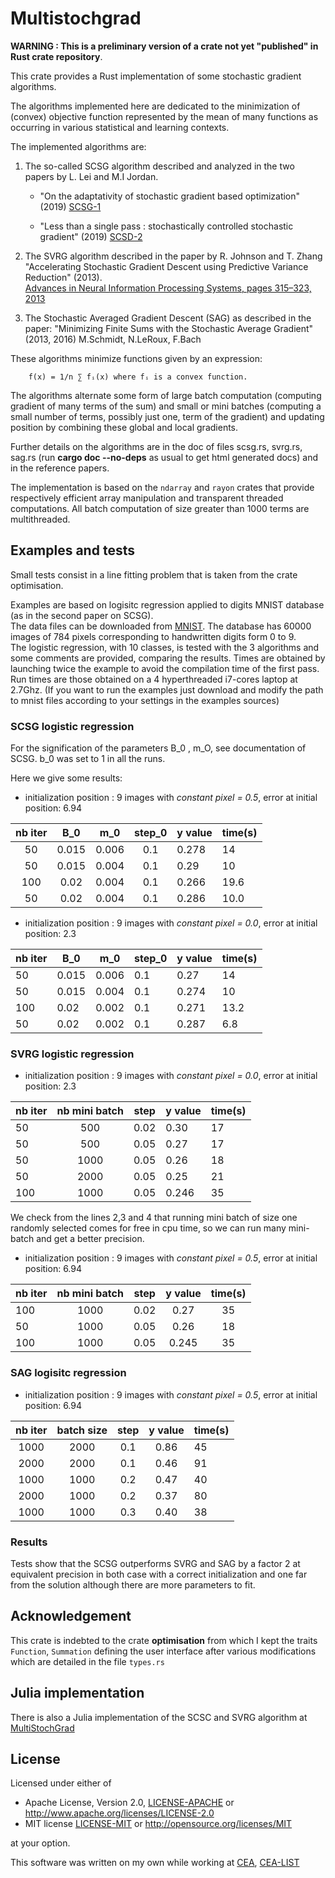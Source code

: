 # Multistochgrad

**WARNING : This is a preliminary version of a crate not yet "published" in Rust crate repository**.

This crate provides a Rust implementation of some stochastic gradient algorithms.

The algorithms implemented here are dedicated to the minimization of (convex) objective function represented by the
mean of many functions as occurring in various statistical and learning contexts.

The implemented algorithms are:

1. The so-called SCSG algorithm described and analyzed in the two papers by L. Lei and  M.I Jordan.

    * "On the adaptativity of stochastic gradient based optimization" (2019)
    [SCSG-1](https://arxiv.org/abs/1904.04480)

    * "Less than a single pass : stochastically controlled stochastic gradient" (2019)
    [SCSD-2](https://arxiv.org/abs/1609.03261)

2. The SVRG algorithm described in the paper by R. Johnson and T. Zhang
"Accelerating Stochastic Gradient Descent using Predictive Variance Reduction" (2013).  
[Advances in Neural Information Processing Systems, pages 315–323, 2013](https://papers.nips.cc/paper/4937-accelerating-stochastic-gradient-descent-using-predictive-variance-reduction.pdf)

3. The Stochastic Averaged Gradient Descent (SAG) as described in the paper:
"Minimizing Finite Sums with the Stochastic Average Gradient" (2013, 2016)
M.Schmidt, N.LeRoux, F.Bach

These algorithms minimize functions given by an expression:

        f(x) = 1/n ∑ fᵢ(x) where fᵢ is a convex function.

The algorithms alternate some form of large batch computation (computing gradient of many terms of the sum)
and small or mini batches (computing a small number of terms, possibly just one, term of the gradient)
and updating position by combining these global and local gradients.

Further details on the algorithms are in the doc of files scsg.rs, svrg.rs, sag.rs
(run **cargo doc --no-deps** as usual to get html generated docs) and in the reference papers.

The implementation is based on the `ndarray` and `rayon` crates that provide respectively efficient
array manipulation and transparent threaded computations. All batch computation of size greater than 1000 terms
are multithreaded.

## Examples and tests

Small tests consist in a line fitting problem that is taken  from the crate optimisation.

Examples are based on logisitc regression applied to digits MNIST database
(as in the second paper on SCSG).  
The data files can be downloaded from [MNIST](http://yann.lecun.com/exdb/mnist).
The database has 60000 images of 784 pixels corresponding to
handwritten digits form 0 to 9.  
The logistic regression, with 10 classes,  is tested with the 3 algorithms and some comments are provided, comparing the results.
Times are obtained by launching twice the example to avoid the compilation time of the first pass.
Run times are those obtained on a 4 hyperthreaded i7-cores laptop at 2.7Ghz.
(If you want to run the examples just download and modify the path to mnist files according to your settings
in the examples sources)

### SCSG logistic regression

For the signification of the parameters B_0 , m_O, see documentation of SCSG. b_0 was set to 1
in all the runs.

Here we give some results:

* initialization position : 9 images with *constant pixel = 0.5*,
error at initial position: 6.94

| nb iter | B_0    |   m_0    | step_0  | y value | time(s) |
|  :---:  | :---:  |  :-----: | :----:  |   ----  |  ----   |
|  50     | 0.015  |  0.006   |  0.1    |  0.278  |  14    |
|  50     | 0.015  |  0.004   |  0.1    |  0.29   |  10    |
| 100     | 0.02   |  0.004   |  0.1    |  0.266  |  19.6  |
|  50     | 0.02   |  0.004   |  0.1    |  0.286  |  10.0  |

* initialization position : 9 images with *constant pixel = 0.0*,
error at initial position: 2.3

| nb iter | B_0    |   m_0    | step_0  | y value  | time(s)|
|  ---    |----    |  ----    | ------  |   ----   |  ----  |
|  50     | 0.015  |  0.006   |  0.1    |  0.27    |  14    |
|  50     | 0.015  |  0.004   |  0.1    |  0.274   |  10    |
| 100     | 0.02   |  0.002   |  0.1    |  0.271   |  13.2  |
|  50     | 0.02   |  0.002   |  0.1    |  0.287   |  6.8   |

### SVRG logistic regression

* initialization position : 9 images with *constant pixel = 0.0*,
error at initial position: 2.3

| nb iter |  nb mini batch     | step    | y value  | time(s) |
|  ---    |     :---:          | ------  |   ----   |  ----  |
|  50     |     500            |  0.02   |  0.30    |  17    |
|  50     |     500            |  0.05   |  0.27    |  17    |
|  50     |     1000           |  0.05   |  0.26    |  18    |  
|  50     |     2000           |  0.05   |  0.25    |  21    |  
|  100     |    1000           |  0.05   |  0.246   |  35    |  

We check from the lines 2,3 and 4 that running mini batch of size one randomly selected
comes for free in cpu time, so we can run many mini-batch and get a better precision.

* initialization position : 9 images with *constant pixel = 0.5*,
error at initial position: 6.94

| nb iter |  nb mini batch     | step    | y value   | time(s)  |
|  ---    |     :---:          | ------  |   :---:   |  :----:  |
|  100    |     1000           |  0.02   |  0.27     |   35     |  
|  50     |     1000           |  0.05   |  0.26     |   18     |
|  100    |     1000           |  0.05   |  0.245    |   35     |


### SAG logisitc regression

* initialization position : 9 images with *constant pixel = 0.5*,
error at initial position: 6.94

| nb iter |  batch size  | step   | y value  | time(s) |
|  :---:  |  :---:       |  :---: | :----:   |   ----  |
|  1000   |  2000        |  0.1   |  0.86    |   45    |
|  2000   |  2000        |  0.1   |  0.46    |   91    |
|  1000   |  1000        |  0.2   |  0.47    |   40    |
|  2000   |  1000        |  0.2   |  0.37    |   80    |
|  1000   |  1000        |  0.3   |  0.40    |   38    |

### Results

Tests show that the SCSG outperforms SVRG and SAG by a factor 2 at equivalent precision in
both case with a correct initialization and one far from the solution although there are more parameters to fit.

## Acknowledgement

This crate is indebted to the crate **optimisation** from which I kept the traits `Function`, `Summation`
defining the user interface after various modifications which are detailed in the file ``types.rs``

## Julia implementation

There is also a Julia implementation of the SCSC and SVRG algorithm at
[MultiStochGrad](https://github.com/jean-pierreBoth/MultiStochGrad.jl)

## License

Licensed under either of

* Apache License, Version 2.0, [LICENSE-APACHE](LICENSE-APACHE) or <http://www.apache.org/licenses/LICENSE-2.0>
* MIT license [LICENSE-MIT](LICENSE-MIT) or <http://opensource.org/licenses/MIT>

at your option.

This software was written on my own while working at [CEA](http://www.cea.fr/), [CEA-LIST](http://www-list.cea.fr/en/)
